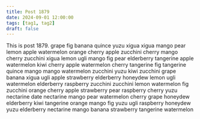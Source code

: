 ```yaml
---
title: Post 1879
date: 2024-09-01 12:00:00
tags: [tag1, tag2]
draft: false
---
```

This is post 1879.
grape
fig
banana
quince
yuzu
xigua
xigua
mango
pear
lemon
apple
watermelon
orange
cherry
apple
zucchini
cherry
mango
cherry
zucchini
xigua
lemon
ugli
mango
fig
pear
elderberry
tangerine
apple
watermelon
kiwi
cherry
apple
watermelon
cherry
tangerine
fig
tangerine
quince
mango
mango
watermelon
zucchini
yuzu
kiwi
zucchini
grape
banana
xigua
ugli
apple
strawberry
elderberry
honeydew
lemon
ugli
watermelon
elderberry
raspberry
zucchini
zucchini
lemon
watermelon
fig
zucchini
orange
cherry
apple
strawberry
pear
raspberry
cherry
yuzu
nectarine
date
nectarine
mango
pear
watermelon
cherry
grape
honeydew
elderberry
kiwi
tangerine
orange
mango
fig
yuzu
ugli
raspberry
honeydew
yuzu
elderberry
nectarine
mango
banana
strawberry
tangerine
watermelon
